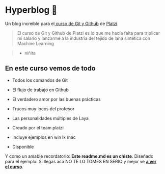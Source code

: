 
# Hyperblog 💚

Un blog increíble para el[ curso de Git y Github](https://platzi.com/cursos/git-github/  " curso de Git y Github") de [Platzi](https://platzi.com/  "Platzi")

> El curso de Git y Github de Platzi es lo que me hacía falta para triplicar mi salario y lanzarme a la industria del tejido de lana sintética con Machine Learning

>  - niñita

  

## En este curso vemos de todo

* Todos los comandos de Git

* El flujo de trabajo en Github

* El verdadero amor por las buenas prácticas

* Trucos muy locos del profesor

* Las personalidades múltiples de Laya

* Creado por el team platzi

* Incluye ejemplos en win lx mac

* Disponible


  

Y como un amable recordatorio: **Este readme.md es un chiste**. Diseñado para el ejemplo. Si llegas acá NO TE LO TOMES EN SERIO y mejor ve [**a ver el curso**](https://platzi.com/cursos/git-github/  "a ver el curso").
